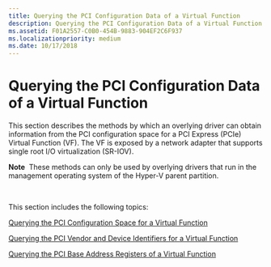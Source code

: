 ```yaml
---
title: Querying the PCI Configuration Data of a Virtual Function
description: Querying the PCI Configuration Data of a Virtual Function
ms.assetid: F01A2557-C0B0-454B-9883-904EF2C6F937
ms.localizationpriority: medium
ms.date: 10/17/2018
---
```


# Querying the PCI Configuration Data of a Virtual Function


This section describes the methods by which an overlying driver can obtain information from the PCI configuration space for a PCI Express (PCIe) Virtual Function (VF). The VF is exposed by a network adapter that supports single root I/O virtualization (SR-IOV).

**Note**  These methods can only be used by overlying drivers that run in the management operating system of the Hyper-V parent partition.

 

This section includes the following topics:

[Querying the PCI Configuration Space for a Virtual Function](querying-the-pci-configuration-space-for-a-virtual-function.md)

[Querying the PCI Vendor and Device Identifiers for a Virtual Function](querying-the-pci-vendor-and-device-identifiers-for-a-virtual-function.md)

[Querying the PCI Base Address Registers of a Virtual Function](querying-the-pci-base-address-registers-of-a-virtual-function.md)

 

 






